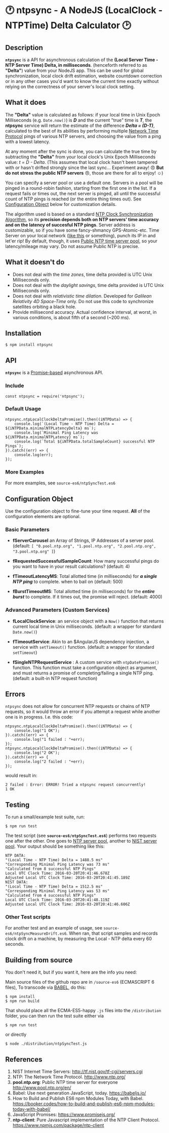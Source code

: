 # :clock1: **ntpsync** - A NodeJS (LocalClock - NTPTime) Delta Calculator :clock2:

## Description

**`ntpsync`** is a API for asynchronous calculation of the **(Local Server Time - NTP Server Time) Delta, in milliseconds**. (henceforth referred to as **"Delta"**) value from your NodeJS app. This can be used for global synchronization, local clock drift estimation, website countdown correction or in any other cases you'd want to know the current time exactly without relying on the correctness of your server's local clock setting.

## What it does
The **"Delta"** value is calculated as follows: if your local time in Unix Epoch Milliseconds (e.g. `Date.now()`) is _**D**_ and the current "true" time is _**T**_, the **ntpsync** service will return the estimate of the difference _**Delta = (D-T)**_, calculated to the best of its abilities by performing multiple [Network Time Protocol](https://en.wikipedia.org/wiki/Network_Time_Protocol) pings of various NTP servers, and choosing the value from a ping with a lowest latency.  

At any moment after the sync is done, you can calculate the true time by subtracting the **"Delta"** from your local clock's Unix Epoch Milliseconds value: _t = D - Delta_. (This assumes that local clock hasn't been tampered with or hasn't drifted strongly since the last sync... Experiment away! :angry: **But do not stress the public NTP servers** :angry:, those are there for all to enjoy! :relaxed:)

You can specify a server pool or use a default one. Servers in a pool will be pinged in a round-robin fashion, starting from the first one in the list. If a request fails or times out, the next server is pinged, all until the successful count of NTP pings is reached (or the entire thing times out). See [Configuration Object](#configuration-object)  below for customization details.

The algorithm used is based on a standard [NTP Clock Synchronization Algorithm](https://en.wikipedia.org/wiki/Network_Time_Protocol#Clock_synchronization_algorithm), so its **precision depends both on NTP servers' time accuracy and on the latency of succesful NTP pings**. Server address is customizable, so if you have some fancy-shmancy GPS-Atomic-etc. Time Server on your local network ([like this](http://www.gpsntp.com/) or something), punch its IP in and let'er rip! By default, though, it uses [Public NTP time server pool](http://www.pool.ntp.org/en/), so your latency/mileage may vary. Do not assume Public NTP is precise.

## What it doesn't do
   * Does not deal with the _time zones_, time delta provided is UTC Unix Milliseconds only.
   * Does not deal with the _daylight savings_, time delta provided is UTC Unix Milliseconds only.
   * Does not deal with _relativistic time dilation_. Developed for *Galilean Relativity 4D Space-Time* only. Do not use this code to synchronize satellites orbiting a black hole.
   * Provide millisecond accuracy. Actual confidence interval, at worst, in various conditions, is about fifth of a second (~200 ms).

## Installation

```
$ npm install ntpsync
```

## API
**`ntpsync`** is a [Promise-based](https://www.promisejs.org/) asynchronous API.
### Include

```
const ntpsync = require('ntpsync');
```

### Default Usage

```
ntpsync.ntpLocalClockDeltaPromise().then((iNTPData) => {
    console.log(`(Local Time - NTP Time) Delta = ${iNTPData.minimalNTPLatencyDelta} ms`);
    console.log(`Minimal Ping Latency was ${iNTPData.minimalNTPLatency} ms`);
    console.log(`Total ${iNTPData.totalSampleCount} successful NTP Pings`);
}).catch((err) => {
    console.log(err);
});
```

### More Examples

For more examples, see `source-es6/ntpSyncTest.es6`

## Configuration Object

Use the configuration object to fine-tune your time request. **All** of the configuration elements are optional.

### Basic Parameters


   * **fServerCarousel** an Array of Strings, IP Addresses of a server pool.  (default: `[
       "0.pool.ntp.org",
       "1.pool.ntp.org",
       "2.pool.ntp.org",
       "3.pool.ntp.org"
   ]`)

   * **fRequestedSuccessfulSampleCount**: How many successful pings do you want to have in your result calculations? (default: 4)

   *  **fTimeoutLatencyMS**: Total allotted time (in milliseconds) for _**a single NTP ping**_ to complete. when to bail on  (default: 500)

   * **fBurstTimeoutMS**: Total allotted time (in milliseconds) for the _**entire burst**_ to complete. If it times out, the promise will reject. (default: 4000)

### Advanced Parameters (Custom Services)

   * **fLocalClockService**: an service object with a `Now()` function that returns current local time in Unix milliseconds. (default: a wrapper for standard `Date.now()`)

   * **fTimeoutService**: Akin to an $AngularJS dependency injection, a service with `setTimeout()` function. (default: a wrapper for standard `setTimeout`)

   * **fSingleNTPRequestService** : A custom service with `ntpDatePromise()` function. This function must take a configuration object as argument, and must returns a promise of completing/failing a single NTP ping. (default: a built-in NTP request function)

## Errors
`ntpsync` does not allow for concurrent NTP requests or chains of NTP requests, so it would throw an error if you attempt a request while another one is in progress. I.e. this code:

```
ntpsync.ntpLocalClockDeltaPromise().then((iNTPData) => {
    console.log("1 OK");
}).catch((err) => {
    console.log("1 failed : "+err);
});
ntpsync.ntpLocalClockDeltaPromise().then((iNTPData) => {
    console.log("2 OK");
}).catch((err) => {
    console.log("2 failed : "+err);
});
```
would result in:

```
2 failed : Error: ERROR! Tried a ntpsync request concurrently!
1 OK
```

## Testing

To run a small/example test suite, run:
```
$ npm run test
```
The test script (see **`source-es6/ntpSyncTest.es6`**) performs two requests one after the other. One goes to [NTP server pool](http://www.pool.ntp.org/en/), another to [NIST server pool](http://tf.nist.gov/tf-cgi/servers.cgi).
Your output should be something like this:
```
NTP DATA:
"(Local Time - NTP Time) Delta = 1488.5 ms"
"Corresponding Minimal Ping Latency was 73 ms"
"Calculated from 8 successful NTP Pings"
Local UTC Clock Time: 2016-03-20T20:41:46.678Z
Adjusted Local UTC Clock Time: 2016-03-20T20:41:45.189Z
NIST DATA:
"(Local Time - NTP Time) Delta = 1512.5 ms"
"Corresponding Minimal Ping Latency was 53 ms"
"Calculated from 4 successful NTP Pings"
Local UTC Clock Time: 2016-03-20T20:41:48.119Z
Adjusted Local UTC Clock Time: 2016-03-20T20:41:46.606Z
```

### Other Test scripts

For another test and an example of usage, see `source-es6/ntpSyncMeasureDrift.es6`. When ran, that script samples and records clock drift on a machine, by measuring the Local - NTP delta every 60 seconds.



## Building from source

You don't need it, but if you want it, here are the info you need:

Main source files of the github repo are in `/source-es6` (ECMASCRIPT 6 files),
To transcode via [BABEL](https://babeljs.io/), do this:
```
$ npm install
$ npm run build
```

That should place all the ECMA-ES5-happy `.js` files into the  `/distribution` folder, you can then run the test suite either via
```
$ npm run test
```
or directly
```
$ node ./distribution/ntpSyncTest.js
```


## References
   1. NIST Internet Time Servers: http://tf.nist.gov/tf-cgi/servers.cgi
   2. NTP: The Network Time Protocol. http://www.ntp.org/
   3. **pool.ntp.org**: Public NTP time server for everyone http://www.pool.ntp.org/en/
   4. Babel: Use next generation JavaScript, today. https://babeljs.io/
   5. How to Build and Publish ES6 npm Modules Today, with Babel. https://booker.codes/how-to-build-and-publish-es6-npm-modules-today-with-babel/
   6. JavaScript Promises: https://www.promisejs.org/
   7. **ntp-client**: Pure Javascript implementation of the NTP Client Protocol. https://www.npmjs.com/package/ntp-client
